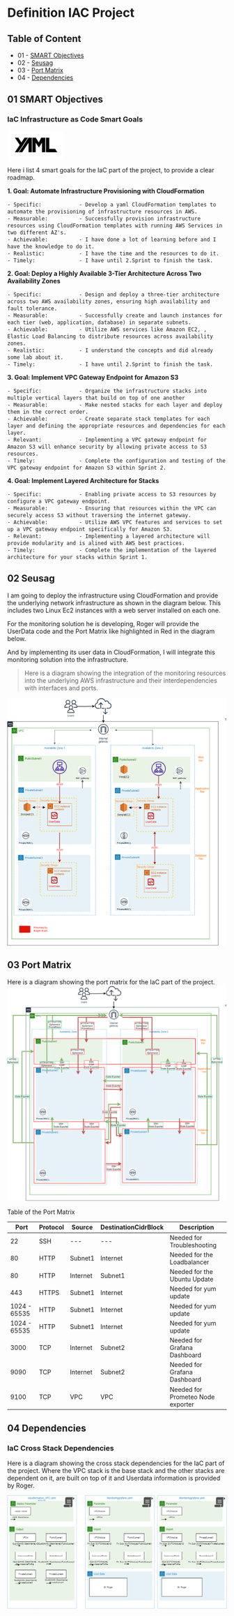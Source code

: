 Definition IAC Project
==== 

## Table of Content


* 01 - [SMART Objectives](#03-SMART-Objectives)
* 02 - [Seusag](#04-Seusag)
* 03 - [Port Matrix](#06-Port-Matrix)
* 04 - [Dependencies](#06-Dependencies)


## 01 SMART Objectives

###  IaC Infrastructure as Code Smart Goals

![yamliac](images/yaml_logo.png)

Here i list 4 smart goals for the IaC part of the project, to provide a clear roadmap.

**1. Goal: Automate Infrastructure Provisioning with CloudFormation**

```
- Specific:            - Develop a yaml CloudFormation templates to automate the provisioning of infrastructure resources in AWS. 
- Measurable:          - Successfully provision infrastructure resources using CloudFormation templates with running AWS Services in two different AZ's. 
- Achievable:          - I have done a lot of learning before and I have the knowledge to do it.
- Realistic:           - I have the time and the resources to do it.
- Timely:              - I have until 2.Sprint to finish the task.
```

**2. Goal: Deploy a Highly Available 3-Tier Architecture Across Two Availability Zones**

```
- Specific:            - Design and deploy a three-tier architecture across two AWS availability zones, ensuring high availability and fault tolerance. 
- Measurable:          - Successfully create and launch instances for each tier (web, application, database) in separate subnets.
- Achievable:          - Utilize AWS services like Amazon EC2, , Elastic Load Balancing to distribute resources across availability zones.
- Realistic:           - I understand the concepts and did already some lab about it.
- Timely:              - I have until 2.Sprint to finish the task.
```

**3. Goal: Implement VPC Gateway Endpoint for Amazon S3**

```
- Specific:            - Organize the infrastructure stacks into multiple vertical layers that build on top of one another
- Measurable:          - Make nested stacks for each layer and deploy them in the correct order.
- Achievable:          - Create separate stack templates for each layer and defining the appropriate resources and dependencies for each layer.
- Relevant:            - Implementing a VPC gateway endpoint for Amazon S3 will enhance security by allowing private access to S3 resources.
- Timely:              - Complete the configuration and testing of the VPC gateway endpoint for Amazon S3 within Sprint 2.
```

**4. Goal: Implement Layered Architecture for Stacks**

```
- Specific:            - Enabling private access to S3 resources by configure a VPC gateway endpoint. 
- Measurable:          - Ensuring that resources within the VPC can securely access S3 without traversing the internet gateway.
- Achievable:          - Utilize AWS VPC features and services to set up a VPC gateway endpoint specifically for Amazon S3.
- Relevant:            - Implementing a layered architecture will provide modularity and is alined with AWS best practices.
- Timely:              - Complete the implementation of the layered architecture for your stacks within Sprint 1. 
```

## 02 Seusag

I am going to deploy the infrastructure using CloudFormation and provide the underlying network infrastructure as shown in the diagram below.
This includes two Linux Ec2 instances with a web server installed on each one.

For the monitoring solution he is developing, Roger will provide the UserData code and the Port Matrix like highlighted in Red in the diagram below. 

And by implementing its user data in CloudFormation, I will integrate this monitoring solution into the infrastructure.

> Here is a diagram showing the integration of the monitoring resources into the underlying AWS infrastructure and their interdependencies with interfaces and ports.

![grafana](images/infradepend.png)

## 03 Port Matrix

Here is a diagram showing the port matrix for the IaC part of the project.
![grafana](images/AWSInfraPort.png)

Table of the Port Matrix

| Port | Protocol | Source | DestinationCidrBlock | Description | 
| ---     | --- | ---  | --- | --- |
| 22 | SSH | --- | ---  | Needed for Troubleshooting |
| 80 | HTTP | Subnet1 | Internet | Needed for the Loadbalancer |
| 80 | HTTP | Internet | Subnet1 | Needed for the Ubuntu Update |
| 443 | HTTPS | Subnet1 | Internet | Needed for yum update |
| 1024 - 65535 | HTTP | Subnet1 | Internet | Needed for yum update |
| 1024 - 65535 | HTTP | Subnet1 | Internet | Needed for yum update |
| 3000 | TCP | Internet | Subnet2 | Needed for Grafana Dashboard |
| 9090 | TCP | Internet | Subnet2 | Needed for Grafana Dashboard |
| 9100 | TCP | VPC | VPC | Needed for Prometeo Node exporter |

## 04 Dependencies

### IaC Cross Stack Dependencies

Here is a diagram showing the cross stack dependencies for the IaC part of the project.
Where the VPC stack is the base stack and the other stacks are dependent on it, are built on top of it and Userdata information is provided by Roger.

![grafana](images/cross_stack_dependencies.png)